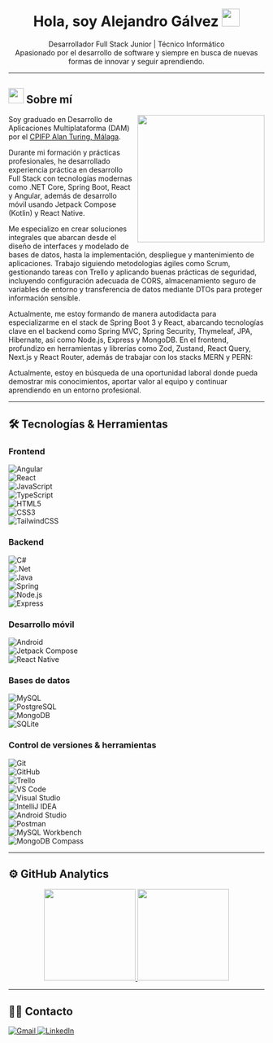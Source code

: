 <h1 align="center"><b>Hola, soy Alejandro Gálvez</b> <img src="https://media.giphy.com/media/hvRJCLFzcasrR4ia7z/giphy.gif" width="35"></h1>

<p align="center">
  Desarrollador Full Stack Junior | Técnico Informático <br>
  Apasionado por el desarrollo de software y siempre en busca de nuevas formas de innovar y seguir aprendiendo.
</p>

---

## <picture><img src="https://github.com/7oSkaaa/7oSkaaa/blob/main/Images/about_me.gif?raw=true" width="30px"></picture> Sobre mí

<picture>
  <img align="right" src="https://github.com/7oSkaaa/7oSkaaa/blob/main/Images/Right_Side.gif?raw=true" width="250px" />
</picture>

Soy graduado en Desarrollo de Aplicaciones Multiplataforma (DAM) por el <a href="https://fpalanturing.es/" target="_blank" rel="noopener noreferrer">CPIFP Alan Turing, Málaga</a>. 

Durante mi formación y prácticas profesionales, he desarrollado experiencia práctica en desarrollo Full Stack con tecnologías modernas como .NET Core, Spring Boot, React y Angular, además de desarrollo móvil usando Jetpack Compose (Kotlin) y React Native.

Me especializo en crear soluciones integrales que abarcan desde el diseño de interfaces y modelado de bases de datos, hasta la implementación, despliegue y mantenimiento de aplicaciones. Trabajo siguiendo metodologías ágiles como Scrum, gestionando tareas con Trello y aplicando buenas prácticas de seguridad, incluyendo configuración adecuada de CORS, almacenamiento seguro de variables de entorno y transferencia de datos mediante DTOs para proteger información sensible.

Actualmente, me estoy formando de manera autodidacta para especializarme en el stack de Spring Boot 3 y React, abarcando tecnologías clave en el backend como Spring MVC, Spring Security, Thymeleaf, JPA, Hibernate, así como Node.js, Express y MongoDB. En el frontend, profundizo en herramientas y librerías como Zod, Zustand, React Query, Next.js y React Router, además de trabajar con los stacks MERN y PERN:

Actualmente, estoy en búsqueda de una oportunidad laboral donde pueda demostrar mis conocimientos, aportar valor al equipo y continuar aprendiendo en un entorno profesional.

---

## 🛠️ Tecnologías & Herramientas

### Frontend  
![Angular](https://img.shields.io/badge/angular-%23DD0031.svg?style=for-the-badge&logo=angular&logoColor=white)  
![React](https://img.shields.io/badge/react-%2320232a.svg?style=for-the-badge&logo=react&logoColor=%2361DAFB)  
![JavaScript](https://img.shields.io/badge/javascript-%23323330.svg?style=for-the-badge&logo=javascript&logoColor=%23F7DF1E)  
![TypeScript](https://img.shields.io/badge/typescript-%23007ACC.svg?style=for-the-badge&logo=typescript&logoColor=white)  
![HTML5](https://img.shields.io/badge/html5-%23E34F26.svg?style=for-the-badge&logo=html5&logoColor=white)  
![CSS3](https://img.shields.io/badge/css3-%231572B6.svg?style=for-the-badge&logo=css3&logoColor=white)  
![TailwindCSS](https://img.shields.io/badge/tailwindcss-%2338B2AC.svg?style=for-the-badge&logo=tailwind-css&logoColor=white)  

### Backend  
![C#](https://img.shields.io/badge/c%23-%23239120.svg?style=for-the-badge&logo=csharp&logoColor=white)  
![.Net](https://img.shields.io/badge/.NET-5C2D91?style=for-the-badge&logo=.net&logoColor=white)  
![Java](https://img.shields.io/badge/java-%23ED8B00.svg?style=for-the-badge&logo=openjdk&logoColor=white)  
![Spring](https://img.shields.io/badge/spring-%236DB33F.svg?style=for-the-badge&logo=spring&logoColor=white)  
![Node.js](https://img.shields.io/badge/node.js-43853d.svg?style=for-the-badge&logo=node.js&logoColor=white)  
![Express](https://img.shields.io/badge/express.js-%23404d59.svg?style=for-the-badge&logo=express&logoColor=%2361DAFB)

### Desarrollo móvil  
![Android](https://img.shields.io/badge/android-3DDC84.svg?style=for-the-badge&logo=android&logoColor=white)  
![Jetpack Compose](https://img.shields.io/badge/jetpack_compose-4285F4.svg?style=for-the-badge&logo=android&logoColor=white)  
![React Native](https://img.shields.io/badge/react_native-%2320232a.svg?style=for-the-badge&logo=react&logoColor=%2361DAFB)

### Bases de datos  
![MySQL](https://img.shields.io/badge/mysql-4479A1.svg?style=for-the-badge&logo=mysql&logoColor=white)  
![PostgreSQL](https://img.shields.io/badge/postgresql-336791.svg?style=for-the-badge&logo=postgresql&logoColor=white)  
![MongoDB](https://img.shields.io/badge/mongodb-47A248.svg?style=for-the-badge&logo=mongodb&logoColor=white)  
![SQLite](https://img.shields.io/badge/sqlite-%2307405e.svg?style=for-the-badge&logo=sqlite&logoColor=white)

### Control de versiones & herramientas  
![Git](https://img.shields.io/badge/git-F05032.svg?style=for-the-badge&logo=git&logoColor=white)  
![GitHub](https://img.shields.io/badge/github-%23121011.svg?style=for-the-badge&logo=github&logoColor=white)  
![Trello](https://img.shields.io/badge/trello-0052CC.svg?style=for-the-badge&logo=trello&logoColor=white)  
![VS Code](https://img.shields.io/badge/Visual%20Studio%20Code-0078d7.svg?style=for-the-badge&logo=visual-studio-code&logoColor=white)  
![Visual Studio](https://img.shields.io/badge/Visual%20Studio-5C2D91.svg?style=for-the-badge&logo=visual-studio&logoColor=white)  
![IntelliJ IDEA](https://img.shields.io/badge/IntelliJIDEA-000000.svg?style=for-the-badge&logo=intellij-idea&logoColor=white)  
![Android Studio](https://img.shields.io/badge/android%20studio-346ac1?style=for-the-badge&logo=android%20studio&logoColor=white)  
![Postman](https://img.shields.io/badge/Postman-FF6C37?style=for-the-badge&logo=postman&logoColor=white)  
![MySQL Workbench](https://img.shields.io/badge/MySQL_Workbench-00758F.svg?style=for-the-badge&logo=mysql&logoColor=white)  
![MongoDB Compass](https://img.shields.io/badge/MongoDB_Compass-47A248.svg?style=for-the-badge&logo=mongodb&logoColor=white)


---

## ⚙️ GitHub Analytics

<p align="center">
  <a href="https://github.com/AGALMAD" target="_blank" rel="noopener noreferrer">
    <img height="180em" src="https://github-readme-stats-eight-theta.vercel.app/api?username=AGALMAD&show_icons=true&theme=algolia&include_all_commits=true&count_private=true" />
    <img height="180em" src="https://github-readme-stats-eight-theta.vercel.app/api/top-langs/?username=AGALMAD&layout=compact&langs_count=8&theme=algolia" />
  </a>
</p>

---

## 🤝🏻 Contacto

<p align="left">
  <a href="mailto:galvezmaduenoalejandro@gmail.com" target="_blank" rel="noopener noreferrer">
    <img src="https://img.shields.io/badge/gmail-%23EA4335.svg?style=plastic&logo=gmail&logoColor=white" alt="Gmail" />
  </a>
  <a href="https://www.linkedin.com/in/alejandrogalma/" target="_blank" rel="noopener noreferrer">
    <img src="https://img.shields.io/badge/linkedin-%230A66C2.svg?style=plastic&logo=linkedin&logoColor=white" alt="LinkedIn" />
  </a>
</p>
